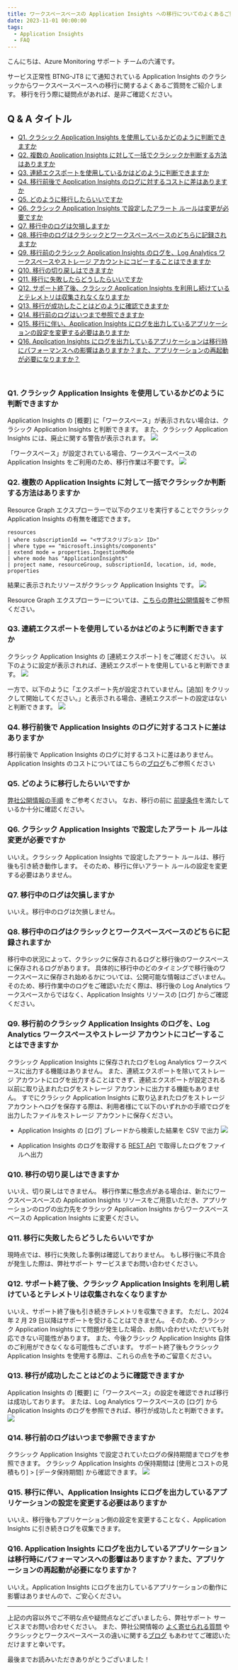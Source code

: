 ```yaml
---
title: ワークスペースベースの Application Insights への移行についてのよくあるご質問
date: 2023-11-01 00:00:00
tags:
  - Application Insights
  - FAQ
---
```


こんにちは、Azure Monitoring サポート チームの六浦です。

サービス正常性 BTNG-JT8 にて通知されている Application Insights のクラシックからワークスペースベースへの移行に関するよくあるご質問をご紹介します。
移行を行う際に疑問点があれば、是非ご確認ください。


<!-- more -->

## Q & A タイトル
  - [Q1. クラシック Application Insights を使用しているかどのように判断できますか](#Q1-クラシック-Application-Insights-を使用しているかどのように判断できますか)
  - [Q2. 複数の Application Insights に対して一括でクラシックか判断する方法はありますか](#Q2-複数の-Application-Insights-に対して一括でクラシックか判断する方法はありますか)
  - [Q3. 連続エクスポートを使用しているかはどのように判断できますか](#Q3-連続エクスポートを使用しているかはどのように判断できますか)
  - [Q4. 移行前後で Application Insights のログに対するコストに差はありますか](#Q4-移行前後で-Application-Insights-のログに対するコストに差はありますか)
  - [Q5. どのように移行したらいいですか](#Q5-どのように移行したらいいですか)
  - [Q6. クラシック Application Insights で設定したアラート ルールは変更が必要ですか](#Q6-クラシック-Application-Insights-で設定したアラート-ルールは変更が必要ですか)
  - [Q7. 移行中のログは欠損しますか](#Q7-移行中のログは欠損しますか)
  - [Q8. 移行中のログはクラシックとワークスペースベースのどちらに記録されますか](#Q8-移行中のログはクラシックとワークスペースベースのどちらに記録されますか)
  - [Q9. 移行前のクラシック Application Insights のログを、Log Analytics ワークスペースやストレージ アカウントにコピーすることはできますか](#Q9-移行前のクラシック-Application-Insights-のログを、Log-Analytics-ワークスペースやストレージ-アカウントにコピーすることはできますか)
  - [Q10. 移行の切り戻しはできますか](#Q10-移行の切り戻しはできますか)
  - [Q11. 移行に失敗したらどうしたらいいですか](#Q11-移行に失敗したらどうしたらいいですか)
  - [Q12. サポート終了後、クラシック Application Insights を利用し続けているとテレメトリは収集されなくなりますか](#Q12-サポート終了後、クラシック-Application-Insights-を利用し続けているとテレメトリは収集されなくなりますか)
  - [Q13. 移行が成功したことはどのように確認できますか](#Q13-移行が成功したことはどのように確認できますか)
  - [Q14. 移行前のログはいつまで参照できますか](#Q14-移行前のログはいつまで参照できますか)
  - [Q15. 移行に伴い、Application Insights にログを出力しているアプリケーションの設定を変更する必要はありますか](#Q15-移行に伴い、Application-Insights-にログを出力しているアプリケーションの設定を変更する必要はありますか)
  - [Q16. Application Insights にログを出力しているアプリケーションは移行時にパフォーマンスへの影響はありますか？また、アプリケーションの再起動が必要になりますか？](#Q16-Application-Insights-にログを出力しているアプリケーションは移行時にパフォーマンスへの影響はありますか？また、アプリケーションの再起動が必要になりますか？)


<br>

### Q1. クラシック Application Insights を使用しているかどのように判断できますか
Application Insights の [概要] に「ワークスペース」が表示されない場合は、クラシック Application Insights と判断できます。
また、クラシック Application Insights には、廃止に関する警告が表示されます。
![](./migrateWorkspaceAiFAQ/q1-1.png)


「ワークスペース」が設定されている場合、ワークスペースベースの Application Insights をご利用のため、移行作業は不要です。
![](./migrateWorkspaceAiFAQ/q1-2.png)

### Q2. 複数の Application Insights に対して一括でクラシックか判断する方法はありますか
Resource Graph エクスプローラーで以下のクエリを実行することでクラシック Application Insights の有無を確認できます。
```
resources
| where subscriptionId == "<サブスクリプション ID>"
| where type == "microsoft.insights/components"
| extend mode = properties.IngestionMode
| where mode has "ApplicationInsights"
| project name, resourceGroup, subscriptionId, location, id, mode, properties
```

結果に表示されたリソースがクラシック Application Insights です。
![](./migrateWorkspaceAiFAQ/q2-1.png)


Resource Graph エクスプローラーについては、[こちらの弊社公開情報](https://learn.microsoft.com/ja-jp/azure/governance/resource-graph/first-query-portal)をご参照ください。


### Q3. 連続エクスポートを使用しているかはどのように判断できますか
クラシック Application Insights の [連続エクスポート] をご確認ください。
以下のように設定が表示されれば、連続エクスポートを使用していると判断できます。
![](./migrateWorkspaceAiFAQ/q3-1.png)

一方で、以下のように「エクスポート先が設定されていません。[追加] をクリックして開始してください。」と表示される場合、連続エクスポートの設定はないと判断できます。
![](./migrateWorkspaceAiFAQ/q3-2.png)


### Q4. 移行前後で Application Insights のログに対するコストに差はありますか
移行前後で Application Insights のログに対するコストに差はありません。
Application Insights のコストについてはこちらの[ブログ](https://jpazmon-integ.github.io/blog/applicationInsights/aboutCostOfAi/)もご参照ください

### Q5. どのように移行したらいいですか
[弊社公開情報の手順](https://learn.microsoft.com/ja-jp/azure/azure-monitor/app/convert-classic-resource#migrate-your-resource) をご参考ください。
なお、移行の前に [前提条件](https://learn.microsoft.com/ja-jp/azure/azure-monitor/app/convert-classic-resource#prerequisites)を満たしているか十分に確認ください。


### Q6. クラシック Application Insights で設定したアラート ルールは変更が必要ですか
いいえ。クラシック Application Insights で設定したアラート ルールは、移行後も引き続き動作します。
そのため、移行に伴いアラート ルールの設定を変更する必要はありません。


### Q7. 移行中のログは欠損しますか
いいえ。移行中のログは欠損しません。


### Q8. 移行中のログはクラシックとワークスペースベースのどちらに記録されますか
移行中の状況によって、クラシックに保存されるログと移行後のワークスペースに保存されるログがあります。
具体的に移行中のどのタイミングで移行後のワークスペースに保存され始めるかについては、公開可能な情報はございません。
そのため、移行作業中のログをご確認いただく際は、移行後の Log Analytics ワークスペースからではなく、Application Insights リソースの [ログ] からご確認ください。


### Q9. 移行前のクラシック Application Insights のログを、Log Analytics ワークスペースやストレージ アカウントにコピーすることはできますか
クラシック Application Insights に保存されたログをLog Analytics ワークスペースに出力する機能はありません。
また、連続エクスポートを除いてストレージ アカウントにログを出力することはできず、連続エクスポートが設定される以前に取り込まれたログをストレージ アカウントに出力する機能もありません。
すでにクラシック Application Insights に取り込まれたログをストレージ アカウントへログを保存する際は、利用者様にて以下のいずれかの手順でログを出力したファイルをストレージ アカウントに保存ください。
- Application Insights の [ログ] ブレードから検索した結果を CSV で出力
![](./migrateWorkspaceAiFAQ/q9-1.png)


- Application Insights のログを取得する [REST API](https://learn.microsoft.com/ja-jp/rest/api/Application-Insights/query/get?tabs=HTTP) で取得したログをファイルへ出力




### Q10. 移行の切り戻しはできますか
いいえ、切り戻しはできません。
移行作業に懸念点がある場合は、新たにワークスペースベースの Application Insights リソースをご用意いただき、アプリケーションのログの出力先をクラシック Application Insights からワークスペースベースの Application Insights に変更ください。


### Q11. 移行に失敗したらどうしたらいいですか
現時点では、移行に失敗した事例は確認しておりません。
もし移行後に不具合が発生した際は、弊社サポート サービスまでお問い合わせください。


### Q12. サポート終了後、クラシック Application Insights を利用し続けているとテレメトリは収集されなくなりますか
いいえ、サポート終了後も引き続きテレメトリを収集できます。
ただし、2024 年 2 月 29 日以降はサポートを受けることはできません。
そのため、クラシック Application Insights にて問題が発生した場合、お問い合わせいただいても対応できない可能性があります。
また、今後クラシック Application Insights 自体のご利用ができなくなる可能性もございます。
サポート終了後もクラシック Application Insights を使用する際は、これらの点を予めご留意ください。

### Q13. 移行が成功したことはどのように確認できますか
Application Insights の [概要] に「ワークスペース」の設定を確認できれば移行は成功しております。
または、Log Analytics ワークスペースの [ログ] から Application Insights のログを参照できれば、移行が成功したと判断できます。
![](./migrateWorkspaceAiFAQ/q1-2.png)


### Q14. 移行前のログはいつまで参照できますか
クラシック Application Insights で設定されていたログの保持期間までログを参照できます。
クラシック Application Insights の保持期間は [使用とコストの見積もり] > [データ保持期間] から確認できます。
![](./migrateWorkspaceAiFAQ/q14-1.png)

### Q15. 移行に伴い、Application Insights にログを出力しているアプリケーションの設定を変更する必要はありますか
いいえ、移行後もアプリケーション側の設定を変更することなく、Application Insights に引き続きログを収集できます。

### Q16. Application Insights にログを出力しているアプリケーションは移行時にパフォーマンスへの影響はありますか？また、アプリケーションの再起動が必要になりますか？
いいえ。Application Insights にログを出力しているアプリケーションの動作に影響はありませんので、ご安心ください。


------------
上記の内容以外でご不明な点や疑問点などございましたら、弊社サポート サービスまでお問い合わせください。
また、弊社公開情報の [よく寄せられる質問](https://learn.microsoft.com/ja-jp/azure/azure-monitor/app/convert-classic-resource#frequently-asked-questions) やクラシックとワークスペースベースの違いに関する[ブログ](https://jpazmon-integ.github.io/blog/applicationInsights/aboutDifferentTypesOfAi/) もあわせてご確認いただけますと幸いです。

最後までお読みいただきありがとうございました！

